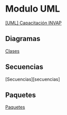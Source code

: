 # Modulo UML

[[UML] Capacitación INVAP][Presentacion]

## Diagramas

[Clases][clases]

## Secuencias

[Secuencias][secuencias]

## Paquetes

[Paquetes][paquetes]

[Presentacion]: https://docs.google.com/presentation/d/1nkawKzySthLmkAl0huwdfCMsF1NFS2WVCglG1G4kzjg/edit?usp=sharing]
[clases]: diagramas/clases/
[paquetes]: diagramas/paquetes/
